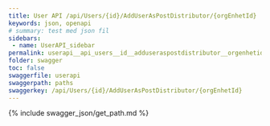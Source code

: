 ```yaml
---
title: User API /api/Users/{id}/AddUserAsPostDistributor/{orgEnhetId}
keywords: json, openapi
# summary: test med json fil
sidebars: 
 - name: UserAPI_sidebar
permalink: userapi__api_users__id__adduseraspostdistributor__orgenhetid_.html
folder: swagger
toc: false
swaggerfile: userapi
swaggerpath: paths
swaggerkey: /api/Users/{id}/AddUserAsPostDistributor/{orgEnhetId}
---
```

{% include swagger_json/get_path.md %}

